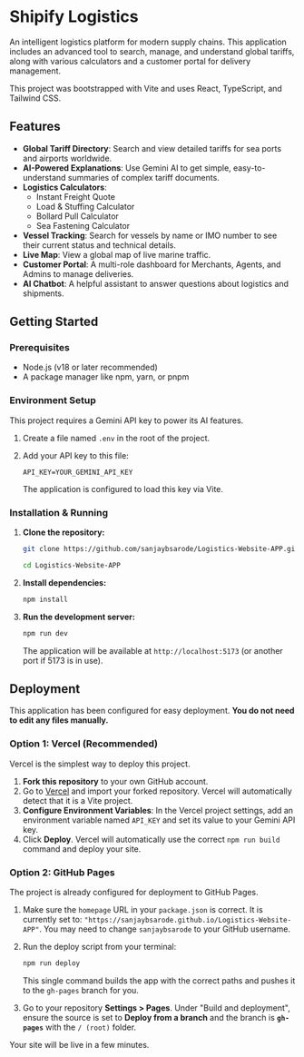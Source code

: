 # Shipify Logistics

An intelligent logistics platform for modern supply chains. This application includes an advanced tool to search, manage, and understand global tariffs, along with various calculators and a customer portal for delivery management.

This project was bootstrapped with Vite and uses React, TypeScript, and Tailwind CSS.

## Features

- **Global Tariff Directory**: Search and view detailed tariffs for sea ports and airports worldwide.
- **AI-Powered Explanations**: Use Gemini AI to get simple, easy-to-understand summaries of complex tariff documents.
- **Logistics Calculators**:
    - Instant Freight Quote
    - Load & Stuffing Calculator
    - Bollard Pull Calculator
    - Sea Fastening Calculator
- **Vessel Tracking**: Search for vessels by name or IMO number to see their current status and technical details.
- **Live Map**: View a global map of live marine traffic.
- **Customer Portal**: A multi-role dashboard for Merchants, Agents, and Admins to manage deliveries.
- **AI Chatbot**: A helpful assistant to answer questions about logistics and shipments.

## Getting Started

### Prerequisites

- Node.js (v18 or later recommended)
- A package manager like npm, yarn, or pnpm

### Environment Setup

This project requires a Gemini API key to power its AI features.

1.  Create a file named `.env` in the root of the project.
2.  Add your API key to this file:

    ```
    API_KEY=YOUR_GEMINI_API_KEY
    ```

    The application is configured to load this key via Vite.

### Installation & Running

1.  **Clone the repository:**
    ```bash
    git clone https://github.com/sanjaybsarode/Logistics-Website-APP.git
    
    cd Logistics-Website-APP
    ```

2.  **Install dependencies:**
    ```bash
    npm install
    ```

3.  **Run the development server:**
    ```bash
    npm run dev
    ```
    The application will be available at `http://localhost:5173` (or another port if 5173 is in use).

## Deployment

This application has been configured for easy deployment. **You do not need to edit any files manually.**

### Option 1: Vercel (Recommended)

Vercel is the simplest way to deploy this project.

1.  **Fork this repository** to your own GitHub account.
2.  Go to [Vercel](https://vercel.com/new) and import your forked repository. Vercel will automatically detect that it is a Vite project.
3.  **Configure Environment Variables**: In the Vercel project settings, add an environment variable named `API_KEY` and set its value to your Gemini API key.
4.  Click **Deploy**. Vercel will automatically use the correct `npm run build` command and deploy your site.

### Option 2: GitHub Pages

The project is already configured for deployment to GitHub Pages.

1.  Make sure the `homepage` URL in your `package.json` is correct. It is currently set to: `"https://sanjaybsarode.github.io/Logistics-Website-APP"`. You may need to change `sanjaybsarode` to your GitHub username.

2.  Run the deploy script from your terminal:
    ```bash
    npm run deploy
    ```
    This single command builds the app with the correct paths and pushes it to the `gh-pages` branch for you.

3.  Go to your repository **Settings > Pages**. Under "Build and deployment", ensure the source is set to **Deploy from a branch** and the branch is **`gh-pages`** with the `/ (root)` folder.

Your site will be live in a few minutes.